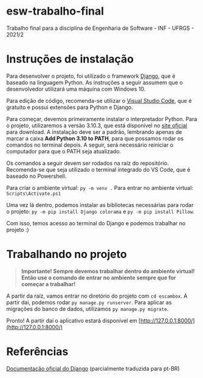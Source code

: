 # esw-trabalho-final
Trabalho final para a disciplina de Engenharia de Software - INF - UFRGS - 2021/2

# Instruções de instalação

Para desenvolver o projeto, foi utilizado o framework [Django](https://djangoproject.com/), que é baseado na linguagem Python. As instruções a seguir assumem que o desenvolvedor utilizará uma máquina com Windows 10.

Para edição de código, recomenda-se utilizar o [Visual Studio Code](https://code.visualstudio.com/), que é gratuito e possui extensões para Python e Django.

Para começar, devemos primeiramente instalar o interpretador Python. Para o projeto, utilizaremos a versão 3.10.3, que está disponível no [site oficial](https://www.python.org/downloads/) para download. A instalação deve ser a padrão, lembrando apenas de marcar a caixa **Add Python 3.10 to PATH**, para que possamos rodar os comandos no terminal depois. A seguir, será necessário reiniciar o computador para que o PATH seja atualizado.

Os comandos a seguir devem ser rodados na raíz do repositório. Recomenda-se que seja utilizado o terminal integrado do VS Code, que é baseado no Powershell.

Para criar o ambiente virtual: `py -m venv .`
Para entrar no ambiente virtual: `Scripts\Activate.ps1`

Uma vez lá dentro, podemos instalar as bibliotecas necessárias para rodar o projeto: `py -m pip install Django colorama` e `py -m pip install Pillow`.

Com isso, temos acesso ao terminal do Django e podemos trabalhar no projeto :)

# Trabalhando no projeto

> **Importante! Sempre devemos trabalhar dentro do ambiente virtual! Então use o comando de entrar no ambiente sempre que for começar a trabalhar!**

A partir da raíz, vamos entrar no diretório do projeto com `cd escambox`. A partir dai, podemos rodar `py manage.py runserver`. Para aplicar as migrações do banco de dados, utilizamos `py manage.py migrate`.

Pronto! A partir daí o aplicativo estará disponível em [http://127.0.0.1:8000/](http://127.0.0.1:8000/) 

# Referências

[Documentação oficial do Django](https://docs.djangoproject.com/pt-br/4.0/) (parcialmente traduzida para pt-BR)
